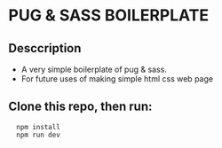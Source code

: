 # PUG & SASS BOILERPLATE

## Desccription

- A very simple boilerplate of pug & sass.
- For future uses of making simple html css web page

## Clone this repo, then run:

```npm
  npm install
  npm run dev
```
